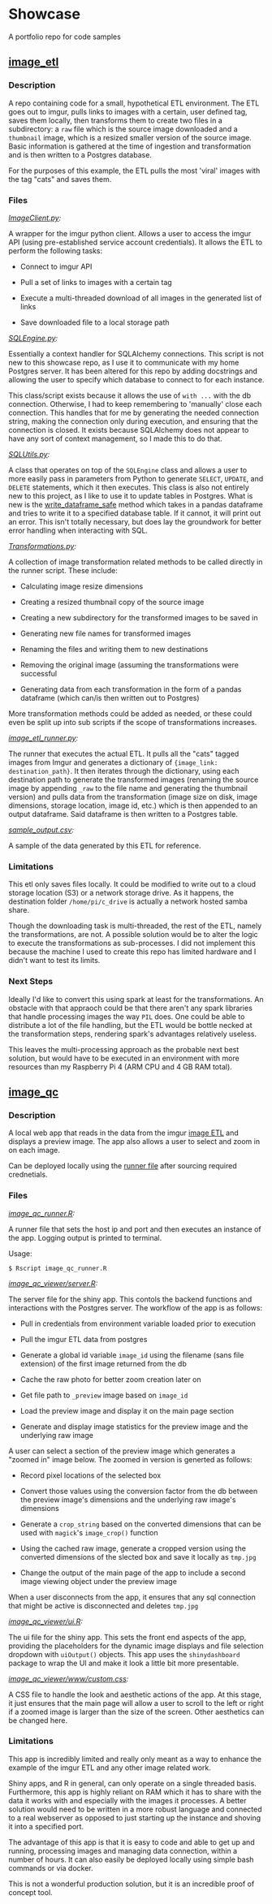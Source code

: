 # Showcase
A portfolio repo for code samples

## [image_etl](image_etl/)

### Description
A repo containing code for a small, hypothetical ETL environment. The ETL goes out to imgur, pulls links to images with a certain, user defined tag, saves them locally, then transforms them to create two files in a subdirectory: a `raw` file which is the source image downloaded and a `thumbnail` image, which is a resized smaller version of the source image. Basic information is gathered at the time of ingestion and transformation and is then written to a Postgres database.

For the purposes of this example, the ETL pulls the most 'viral' images with the tag "cats" and saves them.

### Files

*[ImageClient.py](image_etl/ImageClient.py):*

A wrapper for the imgur python client. Allows a user to access the imgur API (using pre-established service account credentials). It allows the ETL to perform the following tasks:

* Connect to imgur API

* Pull a set of links to images with a certain tag

* Execute a multi-threaded download of all images in the generated list of links

* Save downloaded file to a local storage path


*[SQLEngine.py](image_etl/SQLEngine.py):*

Essentially a context handler for SQLAlchemy connections. This script is not new to this showcase repo, as I use it to communicate with my home Postgres server. It has been altered for this repo by adding docstrings and allowing the user to specify which database to connect to for each instance. 

This class/script exists because it allows the use of `with ...` with the db connection. Otherwise, I had to keep remembering to 'manually' close each connection. This handles that for me by generating the needed connection string, making the connection only during execution, and ensuring that the connection is closed. It exists because SQLAlchemy does not appear to have any sort of context management, so I made this to do that.


*[SQLUtils.py](image_etl/SQLUtils.py):*

A class that operates on top of the `SQLEngine` class and allows a user to more easily pass in parameters from Python to generate `SELECT`, `UPDATE`, and `DELETE` statements, which it then executes. This class is also not entirely new to this project, as I like to use it to update tables in Postgres. What is new is the [write_dataframe_safe](image_etl/SQLUtils.py#write_dataframe_safe) method which takes in a pandas dataframe and tries to write it to a specified database table. If it cannot, it will print out an error. This isn't totally necessary, but does lay the groundwork for better error handling when interacting with SQL.

*[Transformations.py](image_etl/Transformations.py):*

A collection of image transformation related methods to be called directly in the runner script. These include:

* Calculating image resize dimensions

* Creating a resized thumbnail copy of the source image

* Creating a new subdirectory for the transformed images to be saved in

* Generating new file names for transformed images

* Renaming the files and writing them to new destinations

* Removing the original image (assuming the transformations were successful

* Generating data from each transformation in the form of a pandas dataframe (which can/is then  written out to Postgres)

More transformation methods could be added as needed, or these could even be split up into sub scripts if the scope of transformations increases.

*[image_etl_runner.py](image_etl/image_etl_runner.py):*

The runner that executes the actual ETL. It pulls all the "cats" tagged images from Imgur and generates a dictionary of `{image_link: destination_path}`. It then iterates through the dictionary, using each destination path to generate the transformed images (renaming the source image by appending `_raw` to the file name and generating the thumbnail version) and pulls data from the transformation (image size on disk, image dimensions, storage location, image id, etc.) which is then appended to an output dataframe. Said dataframe is then written to a Postgres table.

*[sample_output.csv](image_etl/sample_output.csv):*

A sample of the data generated by this ETL for reference.


### Limitations

This etl only saves files locally. It could be modified to write out to a cloud storage location (S3) or a network storage drive. As it happens, the destination folder `/home/pi/c_drive` is actually a network hosted samba share.

Though the downloading task is multi-threaded, the rest of the ETL, namely the transformations, are not. A possible solution would be to alter the logic to execute the transformations as sub-processes. I did not implement this because the machine I used to create this repo has limited hardware and I didn't want to test its limits.


### Next Steps

Ideally I'd like to convert this using spark at least for the transformations. An obstacle with that appraoch could be that there aren't any spark libraries that handle processing images the way `PIL` does. One could be able to distribute a lot of the file handling, but the ETL would be bottle necked at the transformation steps, rendering spark's advantages relatively useless.

This leaves the multi-processing approach as the probable next best solution, but would have to be executed in an environment with more resources than my Raspberry Pi 4 (ARM CPU and 4 GB RAM total).

## [image_qc](image_qc/)

### Description
A local web app that reads in the data from the imgur [image ETL](image_etl/) and displays a preview image. The app also allows a user to select and zoom in on each image.

Can be deployed locally using the [runner file](image_qc/image_qc_runner.R) after sourcing required crednetials.

### Files

*[image_qc_runner.R](image_qc/image_qc_runner.R):*

A runner file that sets the host ip and port and then executes an instance of the app. Logging output is printed to terminal.

Usage:

`$ Rscript image_qc_runner.R`


*[image_qc_viewer/server.R](image_qc/image_qc_viewer/server.R):*

The server file for the shiny app. This contols the backend functions and interactions with the Postgres server. The workflow of the app is as follows:

* Pull in credentials from environment variable loaded prior to execution

* Pull the imgur ETL data from postgres

* Generate a global id variable `image_id` using the filename (sans file extension) of the first image returned from the db

* Cache the raw photo for better zoom creation later on

* Get file path to `_preview` image based on `image_id`

* Load the preview image and display it on the main page section

* Generate and display image statistics for the preview image and the underlying raw image

A user can select a section of the preview image which generates a "zoomed in" image below. The zoomed in version is generted as follows:

* Record pixel locations of the selected box

* Convert those values using the conversion factor from the db between the preview image's dimensions and the underlying raw image's dimensions

* Generate a `crop_string` based on the converted dimensions that can be used with `magick`'s `image_crop()` function

* Using the cached raw image, generate a cropped version using the converted dimensions of the slected box and save it locally as `tmp.jpg`

* Change the output of the main page of the app to include a second image viewing object under the preview image

When a user disconnects from the app, it ensures that any sql connection that might be active is disconnected and deletes `tmp.jpg`

*[image_qc_viewer/ui.R](image_qc/image_qc_viewer/ui.R):*

The ui file for the shiny app. This sets the front end aspects of the app, providing the placeholders for the dynamic image displays and file selection dropdown with `uiOutput()` objects. This app uses the `shinydashboard` package to wrap the UI and make it look a little bit more presentable.

*[image_qc_viewer/www/custom.css](image_qc/image_qc_viewer/www/custom.css):*

A CSS file to handle the look and aesthetic actions of the app. At this stage, it just ensures that the main page will allow a user to scroll to the left or right if a zoomed image is larger than the size of the screen. Other aesthetics can be changed here.


### Limitations

This app is incredibly limited and really only meant as a way to enhance the example of the imgur ETL and any other image related work. 

Shiny apps, and R in general, can only operate on a single threaded basis. Furthermore, this app is highly reliant on RAM which it has to share with the data it works with and especially with the images it processes. A better solution would need to be written in a more robust language and connected to a real webserver as opposed to just starting up the instance and shoving it into a specified port. 

The advantage of this app is that it is easy to code and able to get up and running, processing images and managing data connection, within a number of hours. It can also easily be deployed locally using simple bash commands or via docker.

This is not a wonderful production solution, but it is an incredible proof of concept tool.


